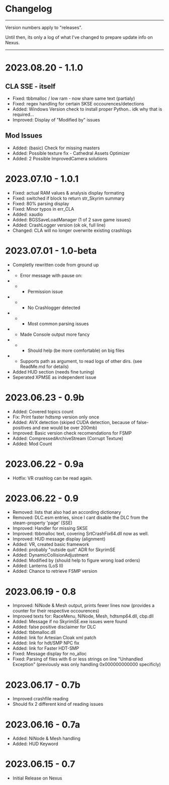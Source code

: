 # Changelog

----

Version numbers apply to "releases".

Until then, its only a log of what I've changed to prepare update info on Nexus.

----

# 2023.08.20 - 1.1.0
##  CLA SSE - itself
- Fixed: tbbmalloc / low ram - now share same text (partialy)
- Fixed: regex handling for certain SKSE occourences/detections
- Added: Windows Version check to install proper Python.. idk why that is required...
- Improved: Display of "Modified by" issues

## Mod Issues
- Added: (basic) Check for missing masters
- Added: Possible texture fix - Cathedral Assets Optimizer 
- Added: 2 Possible ImprovedCamera solutions

# 2023.07.10 - 1.0.1
- Fixed: actual RAM values & analysis display formating
- Fixed: switched if block to return str_Skyrim summary
- Fixed: 80% parsing display
- Fixed: Minor typos in err_CLA
- Added: xaudio
- Added: BGSSaveLoadManager (1 of 2 save game issues)
- Added: CrashLogger version (ok ok, full line)
- Changed: CLA will no longer overwrite existing crashlogs

# 2023.07.01 - 1.0-beta
- Completly rewritten code from ground up
- - Error message with pause on:
- - - Permission issue
- - - No Crashlogger detected
- - - Most common parsing issues
- - Made Console output more fancy
- - - Should help (be more comfortable) on big files
- - Supports path as argument, to read logs of other dirs. (see ReadMe.md for details)
- Added HUD section (needs fine tuning)
- Seperated XPMSE as independent issue

# 2023.06.23 - 0.9b
- Added: Covered topics count
- Fix: Print faster hdtsmp version only once
- Added: AVX detection (skiped CUDA detection, because of false-positives and exe would be over 200mb)
- Improved: Basic version check recomendations for FSMP
- Added: CompressedArchiveStream (Corrupt Texture)
- Added: Mod Count

# 2023.06.22 - 0.9a
- Hotfix: VR crashlog can be read again.

# 2023.06.22 - 0.9
- Removed: lists that also had an according dictionary
- Removed: DLC.esm entries, since I cant disable the DLC from the steam-property 'page' (SSE)
- Improved: Handler for missing SKSE
- Improved: tbbmalloc text, covering SrtCrashFix64.dll now as well.
- Improved: HUD message display (alignment)
- Added: VR, created basic framework
- Added: probably "outside quit" ADR for SkyrimSE
- Added: DynamicCollisionAdjustment
- Added: Modified by (should help to figure wrong load orders)
- Added: Lanterns (LoS II)
- Added: Chance to retrieve FSMP version


# 2023.06.19 - 0.8
- Improved: NiNode & Mesh output, prints fewer lines now (provides a counter for their respective occourences)
- Improved texts for: RaceMenu, NiNode, Mesh, hdtsmp64.dll, cbp.dll
- Added: Message if no SkyrimSE.exe issues were found
- Added: false positive disclaimer for DLC
- Added: tbbmalloc.dll 
- Added: link for Artesian Cloak xml patch
- Added: link for hdt/SMP NPC fix
- Added: link for Faster HDT-SMP
- Fixed: Message display for no_alloc
- Fixed: Parsing of files with 6 or less strings on line "Unhandled Exception" (previously was only handling 0x000000000000 specificly)


# 2023.06.17 - 0.7b
- Improved crashfile reading
- Should fix 2 different kind of reading issues

# 2023.06.16 - 0.7a
- Added: NiNode & Mesh handling
- Added: HUD Keyword

# 2023.06.15 - 0.7
- Initial Release on Nexus